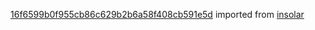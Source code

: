 [16f6599b0f955cb86c629b2b6a58f408cb591e5d](https://github.com/insolar/insolar/commit/16f6599b0f955cb86c629b2b6a58f408cb591e5d) imported from [insolar](https://github.com/insolar/insolar)
